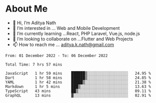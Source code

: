 # About Me

- 👋 Hi, I’m Aditya Nath
- 👀 I’m interested in ... Web and Mobile Development
- 🌱 I’m currently learning ...React, PHP Laravel, Vue.js, node.js
- 💞️ I’m looking to collaborate on ...Flutter and Web Projects
- 📫 How to reach me ... aditya.k.nath@gmail.com

<!--START_SECTION:waka-->

```text
From: 01 December 2022 - To: 06 December 2022

Total Time: 7 hrs 57 mins

JavaScript   1 hr 59 mins    ██████▒░░░░░░░░░░░░░░░░░░   24.95 %
Dart         1 hr 58 mins    ██████▒░░░░░░░░░░░░░░░░░░   24.85 %
YAML         1 hr 42 mins    █████▒░░░░░░░░░░░░░░░░░░░   21.38 %
Markdown     1 hr 5 mins     ███▒░░░░░░░░░░░░░░░░░░░░░   13.63 %
TypeScript   43 mins         ██▒░░░░░░░░░░░░░░░░░░░░░░   09.11 %
GraphQL      13 mins         ▓░░░░░░░░░░░░░░░░░░░░░░░░   02.91 %
```

<!--END_SECTION:waka-->

<!---
kronosking007/kronosking007 is a ✨ special ✨ repository because its `README.md` (this file) appears on your GitHub profile.
You can click the Preview link to take a look at your changes.
--->
